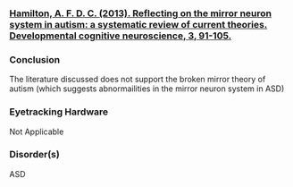 ### [Hamilton, A. F. D. C. (2013). Reflecting on the mirror neuron system in autism: a systematic review of current theories. Developmental cognitive neuroscience, 3, 91-105.](http://www.antoniahamilton.com/hamilton_DCN_2012.pdf)
### Conclusion
The literature discussed does not support the broken mirror theory of autism (which suggests abnormailities in the mirror neuron system in ASD)
### Eyetracking Hardware
Not Applicable
### Disorder(s)
ASD